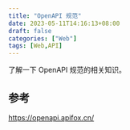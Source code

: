 ```yaml
---
title: "OpenAPI 规范"
date: 2023-05-11T14:16:13+08:00
draft: false
categories: ["Web"]
tags: [Web,API]
---
```


了解一下 OpenAPI 规范的相关知识。
<!--more-->

## 参考

https://openapi.apifox.cn/